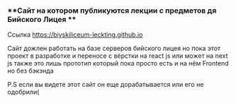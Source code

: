 ### **Сайт на котором публикуются лекции с предметов дя Бийского Лицея  **

Ссылка https://biyskiliceum-leckting.github.io

Сайт дожлен работать на базе серверов бийского лицея но пока этот проект в разработке и переносе с вёрстки на react js или может на next js также это лишь прототип который пока просто есть и на нём Frontend но без бэкэнда

P.S если вы видете этот сайт он еще дорабатывается или его не одобрили(
